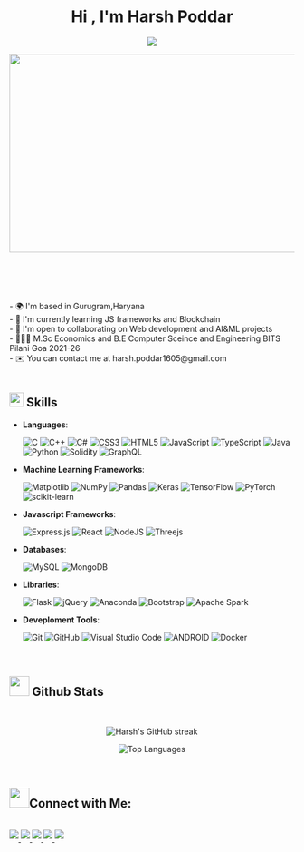 <h1 align="center"><b>Hi , I'm Harsh Poddar </b></h1>



<p align="center">
  <a href="https://github.com/DenverCoder1/readme-typing-svg"><img src="https://readme-typing-svg.herokuapp.com?font=Time+New+Roman&color=7369D1&size=25&center=true&vCenter=true&width=600&height=100&lines=I+am+a+Fourth+Year+BITS+Goa+student;++;Computer+Science+and+Economics;Data+Science+and+AI+ML+Enthusiast"></a>
</p>

<div align="center">
  <img src="https://user-images.githubusercontent.com/74038190/225813708-98b745f2-7d22-48cf-9150-083f1b00d6c9.gif" width = "600px" height = "350px"/>
</div>

<br>
<br>
<br>
<br>


<br>
- 🌍 I'm based in Gurugram,Haryana <br>
- 🧠 I'm currently learning JS frameworks and Blockchain <br>
- 🤝 I'm open to collaborating on Web development and AI&ML projects <br>
- 🧑🏻‍🏫 M.Sc Economics and B.E Computer Sceince and Engineering BITS Pilani Goa 2021-26<br>
- ✉️ You can contact me at harsh.poddar1605@gmail.com 


<br>


<br>



## <img src="https://media2.giphy.com/media/QssGEmpkyEOhBCb7e1/giphy.gif?cid=ecf05e47a0n3gi1bfqntqmob8g9aid1oyj2wr3ds3mg700bl&rid=giphy.gif" width ="25"><b> Skills</b>


- **Languages**:

  ![C](https://img.shields.io/badge/c-%2300599C.svg?style=for-the-badge&logo=c&logoColor=white)
  ![C++](https://img.shields.io/badge/c++-%2300599C.svg?style=for-the-badge&logo=c%2B%2B&logoColor=white)
  ![C#](https://img.shields.io/badge/c%23-%23239120.svg?style=for-the-badge&logo=c-sharp&logoColor=white)
  ![CSS3](https://img.shields.io/badge/css3-%231572B6.svg?style=for-the-badge&logo=css3&logoColor=white)
  ![HTML5](https://img.shields.io/badge/html5-%23E34F26.svg?style=for-the-badge&logo=html5&logoColor=white)
  ![JavaScript](https://img.shields.io/badge/javascript-%23323330.svg?style=for-the-badge&logo=javascript&logoColor=%23F7DF1E)
  ![TypeScript](https://img.shields.io/badge/typescript-%23007ACC.svg?style=for-the-badge&logo=typescript&logoColor=white)
  ![Java](https://img.shields.io/badge/java-%23ED8B00.svg?style=for-the-badge&logo=java&logoColor=white)
  ![Python](https://img.shields.io/badge/python-3670A0?style=for-the-badge&logo=python&logoColor=ffdd54)
  ![Solidity](https://img.shields.io/badge/Solidity-%23363636.svg?style=for-the-badge&logo=solidity&logoColor=white)
  ![GraphQL](https://img.shields.io/badge/-GraphQL-E10098?style=for-the-badge&logo=graphql&logoColor=white)
  

  

- **Machine Learning Frameworks**:
  
  ![Matplotlib](https://img.shields.io/badge/Matplotlib-%23ffffff.svg?style=for-the-badge&logo=Matplotlib&logoColor=black)
  ![NumPy](https://img.shields.io/badge/numpy-%23013243.svg?style=for-the-badge&logo=numpy&logoColor=white)
  ![Pandas](https://img.shields.io/badge/pandas-%23150458.svg?style=for-the-badge&logo=pandas&logoColor=white)
  ![Keras](https://img.shields.io/badge/Keras-%23D00000.svg?style=for-the-badge&logo=Keras&logoColor=white)
  ![TensorFlow](https://img.shields.io/badge/TensorFlow-%23FF6F00.svg?style=for-the-badge&logo=TensorFlow&logoColor=white)
  ![PyTorch](https://img.shields.io/badge/PyTorch-%23EE4C2C.svg?style=for-the-badge&logo=PyTorch&logoColor=white)
  ![scikit-learn](https://img.shields.io/badge/scikit--learn-%23F7931E.svg?style=for-the-badge&logo=scikit-learn&logoColor=white)




- **Javascript Frameworks**:
  
  ![Express.js](https://img.shields.io/badge/express.js-%23404d59.svg?style=for-the-badge&logo=express&logoColor=%2361DAFB)
  ![React](https://img.shields.io/badge/react-%2320232a.svg?style=for-the-badge&logo=react&logoColor=%2361DAFB)
  ![NodeJS](https://img.shields.io/badge/node.js-6DA55F?style=for-the-badge&logo=node.js&logoColor=white)
  ![Threejs](https://img.shields.io/badge/threejs-black?style=for-the-badge&logo=three.js&logoColor=white)


- **Databases**:

  ![MySQL](https://img.shields.io/badge/mysql-%2300f.svg?style=for-the-badge&logo=mysql&logoColor=white)
  ![MongoDB](https://img.shields.io/badge/MongoDB-%234ea94b.svg?style=for-the-badge&logo=mongodb&logoColor=white)


- **Libraries**:
  
  
  ![Flask](https://img.shields.io/badge/flask-%23000.svg?style=for-the-badge&logo=flask&logoColor=white) 
  ![jQuery](https://img.shields.io/badge/jquery-%230769AD.svg?style=for-the-badge&logo=jquery&logoColor=white)
  ![Anaconda](https://img.shields.io/badge/Anaconda-%2344A833.svg?style=for-the-badge&logo=anaconda&logoColor=white)
  ![Bootstrap](https://img.shields.io/badge/bootstrap-%23563D7C.svg?style=for-the-badge&logo=bootstrap&logoColor=white)
  ![Apache Spark](https://img.shields.io/badge/Apache%20Spark-FDEE21?style=for-the-badge&logo=apachespark&logoColor=black)  

- **Deveploment Tools**:

  ![Git](https://img.shields.io/badge/git-%23F05033.svg?style=for-the-badge&logo=git&logoColor=white)
  ![GitHub](https://img.shields.io/badge/github-%23121011.svg?style=for-the-badge&logo=github&logoColor=white)
  ![Visual Studio Code](https://img.shields.io/badge/Visual%20Studio%20Code-0078d7.svg?style=for-the-badge&logo=visual-studio-code&logoColor=white)
  ![ANDROID](https://img.shields.io/badge/android-%2320232a.svg?style=for-the-badge&logo=android&logoColor=%a4c639)
  ![Docker](https://img.shields.io/badge/docker-%230db7ed.svg?style=for-the-badge&logo=docker&logoColor=white)
  

  <br>
## <img src="https://media.giphy.com/media/iY8CRBdQXODJSCERIr/giphy.gif" width="35"><b> Github Stats </b>
<br>
<p align="center">
  <img src="https://github-readme-streak-stats.herokuapp.com/?user=harshpoddar03&theme=dark&hide_border=false" alt="Harsh's GitHub streak" />
</p>

<p align="center">
   <img src="https://github-readme-stats.vercel.app/api/top-langs/?username=harshpoddar03&langs_count=10&theme=dark&hide_border=false&locale=en&custom_title=Top%20%Languages" alt="Top Languages" />
</p>

  
  
 

<br>

## <img src="https://media2.giphy.com/media/gfxpnw3pCUqeLacWJz/giphy.gif?cid=ecf05e47xt3sbq5v0riof1pdr1zq3apfyac89n417gay7m3a&ep=v1_stickers_search&rid=giphy.gif&ct=s" width ="35"><b>Connect with Me:</b>

<br>

<a href="https://linkedin.com/in/harshpoddar03" target="_blank">
<img src="https://img.shields.io/badge/LinkedIn-%230077B5.svg?style=for-the-badge&logo=linkedin&logoColor=white" style="margin-bottom: 5px;" />
</a>
<a href="mailto:harsh.poddar1605@gmail.com" target="_blank">
<img src="https://img.shields.io/badge/gmail-%23EA4335.svg?style=for-the-badge&logo=gmail&logoColor=white" t=mail style="margin-bottom: 5px;" />
</a>
<a href="https://youtube.com/@harshpoddar9273" target="_blank">
<img src="https://img.shields.io/badge/YouTube-%23FF0000.svg?style=for-the-badge&logo=YouTube&logoColor=white" style="margin-bottom: 5px;" />
</a>
<a href="https://instagram.com/harshp.16" target="_blank">
<img src="https://img.shields.io/badge/Instagram-%23E4405F.svg?style=for-the-badge&logo=Instagram&logoColor=white" style="margin-bottom: 5px;" />
</a>
<a href="https://medium.com/@@harsh.poddar1605" target="_blank">
<img src="https://img.shields.io/badge/Medium-12100E?style=for-the-badge&logo=medium&logoColor=white" style="margin-bottom: 5px;" />
</a>

<!-- Proudly created with GPRM ( https://gprm.itsvg.in ) -->
